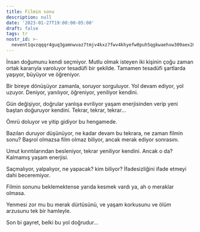 ```yaml
---
title: Filmin sonu
description: null
date: '2023-01-27T19:00:00-05:00'
draft: false
tags: tr
nostr_id: >-
  nevent1qvzqqqr4guq3gamnwvaz7tmjv4kxz7fwv4khyefw0puh5qgkwaehxw309aex2mrp0yhxummnw3ezucnpdejqz9rhwden5te0wfjkccte9ejxzmt4wvhxjmcprpmhxue69uhhyetvv9ujuumwdae8gtnnda3kjctvqyxhwumn8ghj7mn0wvhxcmmvqyt8wumn8ghj7un9d3shjtnswf5k6ctv9ehx2aqppamhxue69uhkummnw3ezumt0d5q3vamnwvaz7tmjv4kxz7fwdehhxtnnda3kjctvqyd8wumn8ghj7ctjw35kxmr9wvhxcctev4erxtnwv4mhxqg7waehxw309akkcuewv94kgetwd9azuetyw5h8gu30dehhxarjqqsvfamvresq4n58wtpvuduyrs4cqjrfl9xx7g2sg5aswv7nn08sd2s2ewuel
---
```



İnsan doğumunu kendi seçmiyor. Mutlu olmak isteyen iki kişinin çoğu zaman ortak kararıyla varoluyor tesadüfi bir şekilde. Tamamen tesadüfi şartlarda yaşıyor, büyüyor ve öğreniyor. 
<!--more-->

Bir bireye dönüşüyor zamanla, soruyor sorguluyor. Yol devam ediyor, yol uzuyor. Deniyor, yanılıyor, öğreniyor, yeniliyor kendini. 

Gün değişiyor, doğrular yanlışa evriliyor yaşam enerjisinden verip yeni baştan doğuruyor kendini. Tekrar, tekrar, tekrar...

Ömrü doluyor ve yitip gidiyor bu hengamede. 

Bazıları duruyor düşünüyor, ne kadar devam bu tekrara, ne zaman filmin sonu? Başrol olmazsa film olmaz biliyor, ancak merak ediyor sonrasını.

Umut kırıntılarından besleniyor, tekrar yeniliyor kendini. Ancak o da? Kalmamış yaşam enerjisi.

Saçmalıyor, yalpalıyor, ne yapacak? kim biliyor? İfadesizliğini ifade etmeyi dahi beceremiyor.

Filmin sonunu beklemektense yarıda kesmek vardı ya, ah o meraklar olmasa.

Yenmesi zor mu bu merak dürtüsünü, ve yaşam korkusunu ve ölüm arzusunu  tek bir hamleyle.

Son bi gayret, belki bu yol doğrudur...

